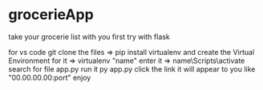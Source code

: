 # grocerieApp
take your grocerie list with you
first try with flask


for vs code 
git clone the files 
=> pip install virtualenv
and create the Virtual Environment for it => virtualenv "name"
enter it => name\Scripts\activate
search for file app.py 
run it 
py app.py
click  the link it will appear to you like "00.00.00.00:port"
enjoy 
